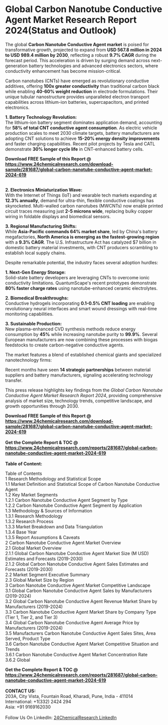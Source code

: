 <h1>Global Carbon Nanotube Conductive Agent Market Research Report 2024(Status and Outlook)</h1><p>The global <strong>Carbon Nanotube Conductive Agent market</strong> is poised for transformative growth, projected to expand from <strong>USD 567.8 million in 2024 to USD 989.4 million by 2030</strong>, reflecting a robust <strong>9.7% CAGR</strong> during the forecast period. This acceleration is driven by surging demand across next-generation battery technologies and advanced electronics sectors, where conductivity enhancement has become mission-critical.</p><p>Carbon nanotubes (CNTs) have emerged as revolutionary conductive additives, offering <strong>100x greater conductivity</strong> than traditional carbon black while enabling <strong>40-60% weight reduction</strong> in electrode formulations. Their unique tubular nanostructure provides unparalleled electron transport capabilities across lithium-ion batteries, supercapacitors, and printed electronics.</p><p><strong>1. Battery Technology Revolution:</strong><br>
The lithium-ion battery segment dominates application demand, accounting for <strong>58% of total CNT conductive agent consumption</strong>. As electric vehicle production scales to meet 2030 climate targets, battery manufacturers are adopting CNT solutions to achieve <strong>15-20% energy density improvements</strong> and faster charging capabilities. Recent pilot projects by Tesla and CATL demonstrate <strong>30% longer cycle life</strong> in CNT-enhanced battery cells.</p><div><b>Download FREE Sample of this Report @ 
            <a href="https://www.24chemicalresearch.com/download-sample/281687/global-carbon-nanotube-conductive-agent-market-2024-619">
            https://www.24chemicalresearch.com/download-sample/281687/global-carbon-nanotube-conductive-agent-market-2024-619</a></b></div><br><p><strong>2. Electronics Miniaturization Wave:</strong><br>
With the Internet of Things (IoT) and wearable tech markets expanding at <strong>12.3% annually</strong>, demand for ultra-thin, flexible conductive coatings has skyrocketed. Multi-walled carbon nanotubes (MWCNTs) now enable printed circuit traces measuring just <strong>2-5 microns wide</strong>, replacing bulky copper wiring in foldable displays and biomedical sensors.</p><p><strong>3. Regional Manufacturing Shifts:</strong><br>
While <strong>Asia-Pacific commands 64% market share</strong>, led by China's battery megafactories, <strong>North America is emerging as the fastest-growing region</strong> with a <strong>9.3% CAGR</strong>. The U.S. Infrastructure Act has catalyzed $7 billion in domestic battery material investments, with CNT producers scrambling to establish local supply chains.</p><p>Despite remarkable potential, the industry faces several adoption hurdles:</p><p><strong>1. Next-Gen Energy Storage:</strong><br>
Solid-state battery developers are leveraging CNTs to overcome ionic conductivity limitations. QuantumScape's recent prototypes demonstrate <strong>80% faster charge rates</strong> using nanotube-enhanced ceramic electrolytes.</p><p><strong>2. Biomedical Breakthroughs:</strong><br>
Conductive hydrogels incorporating <strong>0.1-0.5% CNT loading</strong> are enabling revolutionary neural interfaces and smart wound dressings with real-time monitoring capabilities.</p><p><strong>3. Sustainable Production:</strong><br>
New plasma-enhanced CVD synthesis methods reduce energy consumption by <strong>45%</strong> while increasing nanotube purity to <strong>99.9%</strong>. Several European manufacturers are now combining these processes with biogas feedstocks to create carbon-negative conductive agents.</p><p>The market features a blend of established chemical giants and specialized nanotechnology firms:</p><p>Recent months have seen <strong>14 strategic partnerships</strong> between material suppliers and battery manufacturers, signaling accelerating technology transfer.</p><p>This press release highlights key findings from the <em>Global Carbon Nanotube Conductive Agent Market Research Report 2024</em>, providing comprehensive analysis of market size, technology trends, competitive landscape, and growth opportunities through 2030.</p><div><b>Download FREE Sample of this Report @ 
            <a href="https://www.24chemicalresearch.com/download-sample/281687/global-carbon-nanotube-conductive-agent-market-2024-619">
            https://www.24chemicalresearch.com/download-sample/281687/global-carbon-nanotube-conductive-agent-market-2024-619</a></b></div><br><div><b>Get the Complete Report & TOC @ 
            <a href="https://www.24chemicalresearch.com/reports/281687/global-carbon-nanotube-conductive-agent-market-2024-619">
            https://www.24chemicalresearch.com/reports/281687/global-carbon-nanotube-conductive-agent-market-2024-619</a></b></div><br>
            <b>Table of Content:</b><p>Table of Contents<br />
 1 Research Methodology and Statistical Scope<br />
 1.1 Market Definition and Statistical Scope of Carbon Nanotube Conductive Agent<br />
 1.2 Key Market Segments<br />
 1.2.1 Carbon Nanotube Conductive Agent Segment by Type<br />
 1.2.2 Carbon Nanotube Conductive Agent Segment by Application<br />
 1.3 Methodology & Sources of Information<br />
 1.3.1 Research Methodology<br />
 1.3.2 Research Process<br />
 1.3.3 Market Breakdown and Data Triangulation<br />
 1.3.4 Base Year<br />
 1.3.5 Report Assumptions & Caveats<br />
 2 Carbon Nanotube Conductive Agent Market Overview<br />
 2.1 Global Market Overview<br />
 2.1.1 Global Carbon Nanotube Conductive Agent Market Size (M USD) Estimates and Forecasts (2019-2030)<br />
 2.1.2 Global Carbon Nanotube Conductive Agent Sales Estimates and Forecasts (2019-2030)<br />
 2.2 Market Segment Executive Summary<br />
 2.3 Global Market Size by Region<br />
 3 Carbon Nanotube Conductive Agent Market Competitive Landscape<br />
 3.1 Global Carbon Nanotube Conductive Agent Sales by Manufacturers (2019-2024)<br />
 3.2 Global Carbon Nanotube Conductive Agent Revenue Market Share by Manufacturers (2019-2024)<br />
 3.3 Carbon Nanotube Conductive Agent Market Share by Company Type (Tier 1, Tier 2, and Tier 3)<br />
 3.4 Global Carbon Nanotube Conductive Agent Average Price by Manufacturers (2019-2024)<br />
 3.5 Manufacturers Carbon Nanotube Conductive Agent Sales Sites, Area Served, Product Type<br />
 3.6 Carbon Nanotube Conductive Agent Market Competitive Situation and Trends<br />
 3.6.1 Carbon Nanotube Conductive Agent Market Concentration Rate<br />
 3.6.2 Global </p><div><b>Get the Complete Report & TOC @ 
            <a href="https://www.24chemicalresearch.com/reports/281687/global-carbon-nanotube-conductive-agent-market-2024-619">
            https://www.24chemicalresearch.com/reports/281687/global-carbon-nanotube-conductive-agent-market-2024-619</a></b></div><br><b>CONTACT US:</b><br>
            203A, City Vista, Fountain Road, Kharadi, Pune, India - 411014<br>
            International: +1(332) 2424 294<br>
            Asia: +91 9169162030 <br><br>
            Follow Us On LinkedIn: <a href="https://www.linkedin.com/company/24chemicalresearch/">24ChemicalResearch LinkedIn</a>